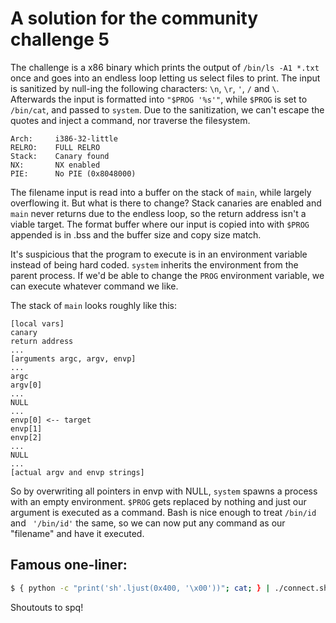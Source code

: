 # A solution for the community challenge 5

The challenge is a x86 binary which prints the output of `/bin/ls -A1 *.txt` once and goes into an endless loop letting us select files to print.
The input is sanitized by null-ing the following characters: `\n`, `\r`, `'`, `/` and `\`. Afterwards the input is formatted into `"$PROG '%s'"`, while `$PROG` is set to `/bin/cat`, and passed to `system`. Due to the sanitization, we can't escape the quotes and inject a command, nor traverse the filesystem.

```
Arch:     i386-32-little
RELRO:    FULL RELRO
Stack:    Canary found
NX:       NX enabled
PIE:      No PIE (0x8048000)
```

The filename input is read into a buffer on the stack of `main`, while largely overflowing it. But what is there to change? Stack canaries are enabled and `main` never returns due to the endless loop, so the return address isn't a viable target. The format buffer where our input is copied into with `$PROG` appended is in .bss and the buffer size and copy size match.

It's suspicious that the program to execute is in an environment variable instead of being hard coded. `system` inherits the environment from the parent process. If we'd be able to change the `PROG` environment variable, we can execute whatever command we like.

The stack of `main` looks roughly like this:
```
[local vars]
canary
return address
...
[arguments argc, argv, envp]
...
argc
argv[0]
...
NULL
...
envp[0] <-- target
envp[1]
envp[2]
...
NULL
...
[actual argv and envp strings]
```

So by overwriting all pointers in envp with NULL, `system` spawns a process with an empty environment. `$PROG` gets replaced by nothing and just our argument is executed as a command. Bash is nice enough to treat `/bin/id` and ` '/bin/id'` the same, so we can now put any command as our "filename" and have it executed.

## Famous one-liner:
```bash
$ { python -c "print('sh'.ljust(0x400, '\x00'))"; cat; } | ./connect.sh
```

Shoutouts to spq!
